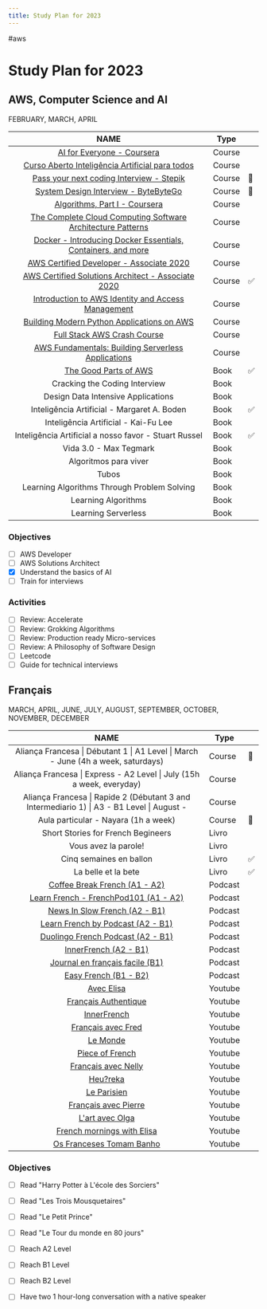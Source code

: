 ```yaml
---
title: Study Plan for 2023
---
```




#aws

# Study Plan for 2023



## AWS, Computer Science and AI

FEBRUARY, MARCH, APRIL

|                             NAME                             | Type   |      |
| :----------------------------------------------------------: | ------ | ---- |
| [AI for Everyone - Coursera](https://www.coursera.org/learn/ai-for-everyone) | Course |      |
| [Curso Aberto Inteligência Artificial para todos](https://diogocortiz.com.br/curso-de-inteligencia-artificial-gratuito-para-todos/) | Course |      |
| [Pass your next coding Interview - Stepik](https://stepik.org/course/102772/syllabus) | Course | 📜    |
| [System Design Interview - ByteByteGo](https://bytebytego.com/courses/system-design-interview/) | Course | 📜    |
| [Algorithms, Part I - Coursera](https://www.coursera.org/learn/algorithms-part1) | Course |      |
| [The Complete Cloud Computing Software Architecture Patterns](https://www.udemy.com/course/the-complete-cloud-computing-software-architecture-patterns) | Course |      |
| [Docker - Introducing Docker Essentials, Containers, and more](https://www.udemy.com/course/docker-containers/) | Course |      |
| [AWS Certified Developer - Associate 2020](https://www.youtube.com/watch?v=RrKRN9zRBWs&list=WL&index=59) | Course |      |
| [AWS Certified Solutions Architect - Associate 2020](https://www.youtube.com/watch?v=Ia-UEYYR44s) | Course | ✅    |
| [Introduction to AWS Identity and Access Management](https://www.coursera.org/learn/introduction-to-aws-identity-and-access-management) | Course |      |
| [Building Modern Python Applications on AWS](https://www.coursera.org/learn/building-modern-python-applications-on-aws) | Course |      |
| [Full Stack AWS Crash Course](https://twitter.com/dabit3/status/1362142573402415106) | Course |      |
| [AWS Fundamentals: Building Serverless Applications](https://www.coursera.org/learn/aws-fundamentals-building-serverless-applications) | Course |      |
| [The Good Parts of AWS](https://gumroad.com/l/aws-good-parts) | Book   | ✅    |
|                Cracking the Coding Interview                 | Book   |      |
|              Design Data Intensive Applications              | Book   |      |
|         Inteligência Artificial - Margaret A. Boden          | Book   | ✅    |
|             Inteligência Artificial - Kai-Fu Lee             | Book   |      |
|    Inteligência Artificial a nosso favor - Stuart Russel     | Book   | ✅    |
|                    Vida 3.0 - Max Tegmark                    | Book   |      |
|                    Algoritmos para viver                     | Book   |      |
|                            Tubos                             | Book   |      |
|         Learning Algorithms Through Problem Solving          | Book   |      |
|                     Learning Algorithms                      | Book   |      |
|                     Learning Serverless                      | Book   |      |

### Objectives

- [ ] AWS Developer
- [ ] AWS Solutions Architect
- [x] Understand the basics of AI
- [ ] Train for interviews

### Activities

- [ ] Review: Accelerate
- [ ] Review: Grokking Algorithms
- [ ] Review: Production ready Micro-services
- [ ] Review: A Philosophy of Software Design
- [ ] Leetcode
- [ ] Guide for technical interviews

## Français

MARCH, APRIL, JUNE, JULY, AUGUST, SEPTEMBER, OCTOBER, NOVEMBER, DECEMBER

|                             NAME                             | Type    |      |
| :----------------------------------------------------------: | ------- | ---- |
| Aliança Francesa \| Débutant 1 \| A1 Level \| March - June (4h a week, saturdays) | Course  | 📜    |
| Aliança Francesa \| Express - A2 Level \| July (15h a week, everyday) | Course  |      |
| Aliança Francesa \| Rapide 2 (Débutant 3 and Intermediario 1) \| A3 - B1 Level \| August - | Course  |      |
|             Aula particular - Nayara (1h a week)             | Course  | 📜    |
|              Short Stories for French Begineers              | Livro   |      |
|                     Vous avez la parole!                     | Livro   |      |
|                   Cinq semaines en ballon                    | Livro   | ✅    |
|                     La belle et la bete                      | Livro   | ✅    |
| [Coffee Break French (A1 - A2)](https://coffeebreaklanguages.com/coffeebreakfrench/) | Podcast |      |
| [Learn French - FrenchPod101 (A1 - A2)](https://www.frenchpod101.com/lesson-library/beginner/) | Podcast |      |
| [News In Slow French (A2 - B1)](https://www.newsinslowfrench.com/home/news/beginner) | Podcast |      |
| [Learn French by Podcast (A2 - B1)](https://learnfrenchbypodcast.com/) | Podcast |      |
| [Duolingo French Podcast (A2 - B1)](https://podcast.duolingo.com/french) | Podcast |      |
|  [InnerFrench (A2 - B1)](https://innerfrench.com/podcast/)   | Podcast |      |
| [Journal en français facile (B1)](https://francaisfacile.rfi.fr/fr/podcasts/journal-en-fran%C3%A7ais-facile/) | Podcast |      |
|     [Easy French (B1 - B2)](https://www.easyfrench.fm/)      | Podcast |      |
|       [Avec Elisa](https://www.youtube.com/@AVECELISA)       | Youtube |      |
| [Français Authentique](https://www.youtube.com/@francaisauthentique) | Youtube |      |
|     [InnerFrench](https://www.youtube.com/@innerFrench)      | Youtube |      |
| [Français avec Fred](https://www.youtube.com/@FrancaisAvecFred) | Youtube |      |
|         [Le Monde](https://www.youtube.com/lemonde)          | Youtube |      |
|  [Piece of French](https://www.youtube.com/@pieceoffrench)   | Youtube |      |
| [Français avec Nelly](https://www.youtube.com/@francaisavecnelly) | Youtube |      |
|        [Heu?reka](https://www.youtube.com/@Heu7reka)         | Youtube |      |
|      [Le Parisien](https://www.youtube.com/@LeParisien)      | Youtube |      |
| [Français avec Pierre](https://www.youtube.com/@FrancaisavecPierre) | Youtube |      |
|   [L'art avec Olga](https://www.youtube.com/@lartavecolga)   | Youtube |      |
| [French mornings with Elisa](https://www.youtube.com/@FrenchmorningswithElisa) | Youtube |      |
| [Os Franceses Tomam Banho](https://www.youtube.com/@osfrancesestomambanho) | Youtube |      |

### Objectives

- [ ] Read "Harry Potter à L'école des Sorciers"
- [ ] Read "Les Trois Mousquetaires"
- [ ] Read "Le Petit Prince"
- [ ] Read "Le Tour du monde en 80 jours"
- [ ] Reach A2 Level
- [ ] Reach B1 Level
- [ ] Reach B2 Level
- [ ] Have two 1 hour-long conversation with a native speaker

